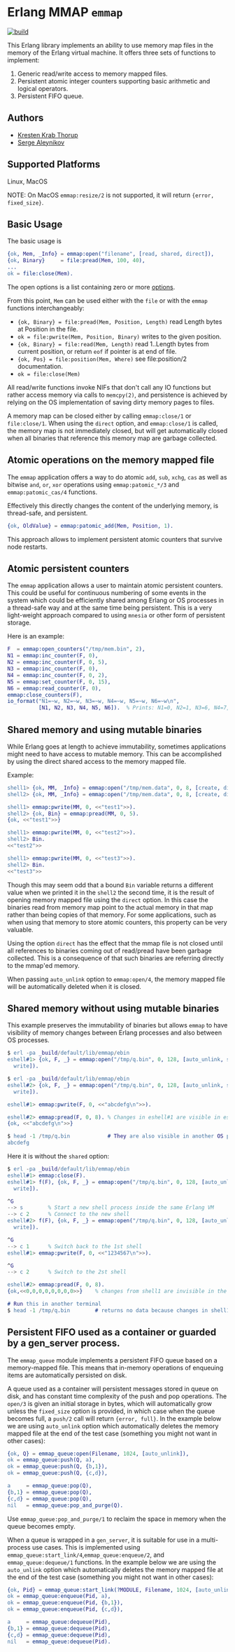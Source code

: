 # Erlang MMAP `emmap`

[![build](https://github.com/saleyn/emmap/actions/workflows/erlang.yml/badge.svg)](https://github.com/saleyn/emmap/actions/workflows/erlang.yml)

This Erlang library implements an ability to use memory map files in the memory of the
Erlang virtual machine.  It offers three sets of functions to implement:

1. Generic read/write access to memory mapped files.
2. Persistent atomic integer counters supporting basic arithmetic and logical operators.
3. Persistent FIFO queue.

## Authors

* [Kresten Krab Thorup](https://github.com/krestenkrab/emmap)
* [Serge Aleynikov](https://github.com/saleyn/emmap)

## Supported Platforms

Linux, MacOS

NOTE: On MacOS `emmap:resize/2` is not supported, it will return `{error, fixed_size}`.

## Basic Usage

The basic usage is
```erlang
{ok, Mem, _Info} = emmap:open("filename", [read, shared, direct]),
{ok, Binary}     = file:pread(Mem, 100, 40),
...
ok = file:close(Mem).
```
The open options is a list containing zero or more [options](https://saleyn.github.io/emmap/emmap.html#type-open_option).

From this point, `Mem` can be used either with the `file` or with the `emmap` functions
interchangeably:

- `{ok, Binary} = file:pread(Mem, Position, Length)` read Length bytes at Position in the file.
- `ok = file:pwrite(Mem, Position, Binary)` writes to the given position. 
- `{ok, Binary} = file:read(Mem, Length)` read 1..Length bytes from current position, or return `eof` if pointer is at end of file.
- `{ok, Pos} = file:position(Mem, Where)` see file:position/2 documentation.
- `ok = file:close(Mem)`

All read/write functions invoke NIFs that don't call any IO functions but rather access memory
via calls to `memcpy(2)`, and persistence is achieved by relying on the OS implementation of
saving dirty memory pages to files.

A memory map can be closed either by calling `emmap:close/1` or `file:close/1`. When using
the `direct` option, and `emmap:close/1` is called, the memory map is not immediately closed,
but will get automatically closed when all binaries that reference this memory map are garbage
collected.

## Atomic operations on the memory mapped file

The `emmap` application offers a way to do atomic `add`, `sub`, `xchg`, `cas` as well as bitwise
`and`, `or`, `xor` operations using `emmap:patomic_*/3` and `emmap:patomic_cas/4` functions.

Effectively this directly changes the content of the underlying memory, is thread-safe, and
persistent.

```erlang
{ok, OldValue} = emmap:patomic_add(Mem, Position, 1).
```
This approach allows to implement persistent atomic counters that survive node restarts.

## Atomic persistent counters

The `emmap` application allows a user to maintain atomic persistent counters.  This could be
useful for continuous numbering of some events in the system which could be efficiently shared
among Erlang or OS processes in a thread-safe way and at the same time being persistent.
This is a very light-weight approach compared to using `mnesia` or other form of persistent
storage.

Here is an example:

```erlang
F  = emmap:open_counters("/tmp/mem.bin", 2),
N1 = emmap:inc_counter(F, 0),
N2 = emmap:inc_counter(F, 0, 5),
N3 = emmap:inc_counter(F, 0),
N4 = emmap:inc_counter(F, 0, 2),
N5 = emmap:set_counter(F, 0, 15),
N6 = emmap:read_counter(F, 0),
emmap:close_counters(F),
io_format("N1=~w, N2=~w, N3=~w, N4=~w, N5=~w, N6=~w\n",
          [N1, N2, N3, N4, N5, N6]).  % Prints: N1=0, N2=1, N3=6, N4=7, N5=9, N6=15
```

## Shared memory and using mutable binaries

While Erlang goes at length to achieve immutability, sometimes applications might need
to have access to mutable memory.  This can be accomplished by using the direct shared
access to the memory mapped file.

Example:

```erlang
shell1> {ok, MM, _Info} = emmap:open("/tmp/mem.data", 0, 8, [create, direct, read, write, shared, nolock]).
shell2> {ok, MM, _Info} = emmap:open("/tmp/mem.data", 0, 8, [create, direct, read, write, shared, nolock]).

shell1> emmap:pwrite(MM, 0, <<"test1">>).
shell2> {ok, Bin} = emmap:pread(MM, 0, 5).
{ok, <<"test1">>}

shell1> emmap:pwrite(MM, 0, <<"test2">>).
shell2> Bin.
<<"test2">>

shell1> emmap:pwrite(MM, 0, <<"test3">>).
shell2> Bin.
<<"test3">>
```
Though this may seem odd that a bound `Bin` variable returns a different value when we printed
it in the `shell2` the second time, it is the result of opening memory mapped file using the
`direct` option.  In this case the binaries read from memory map point to the actual memory
in that map rather than being copies of that memory.  For some applications, such as when
using that memory to store atomic counters, this property can be very valuable.

Using the option `direct` has the effect that the mmap file is not closed until all references
to binaries coming out of read/pread have been garbage collected.  This is a consequence of
that such binaries are referring directly to the mmap'ed memory.

When passing `auto_unlink` option to `emmap:open/4`, the memory mapped file will be
automatically deleted when it is closed.

## Shared memory without using mutable binaries

This example preserves the immutability of binaries but allows `emmap` to have visibility
of memory changes between Erlang processes and also between OS processes.

```erlang
$ erl -pa _build/default/lib/emmap/ebin
eshell#1> {ok, F, _} = emmap:open("/tmp/q.bin", 0, 128, [auto_unlink, shared, create, read,
  write]).

$ erl -pa _build/default/lib/emmap/ebin
eshell#2> {ok, F, _} = emmap:open("/tmp/q.bin", 0, 128, [auto_unlink, shared, create, read,
  write]).

eshell#1> emmap:pwrite(F, 0, <<"abcdefg\n">>).

eshell#2> emmap:pread(F, 0, 8). % Changes in eshell#1 are visible in eshell#2
{ok, <<"abcdefg\n">>}

$ head -1 /tmp/q.bin            # They are also visible in another OS process reading from file
abcdefg
```

Here it is without the `shared` option:
```erlang
$ erl -pa _build/default/lib/emmap/ebin
eshell#1> emmap:close(F).
eshell#1> f(F), {ok, F, _} = emmap:open("/tmp/q.bin", 0, 128, [auto_unlink, create, read,
  write]).

^G
--> s        % Start a new shell process inside the same Erlang VM
--> c 2      % Connect to the new shell
eshell#2> f(F), {ok, F, _} = emmap:open("/tmp/q.bin", 0, 128, [auto_unlink, create, read,
  write]).

^G
--> c 1      % Switch back to the 1st shell
eshell#1> emmap:pwrite(F, 0, <<"1234567\n">>).

^G
--> c 2      % Switch to the 2st shell

eshell#2> emmap:pread(F, 0, 8).
{ok,<<0,0,0,0,0,0,0,0>>}    % changes from shell1 are invisible in the shell2 Erlang process

# Run this in another terminal
$ head -1 /tmp/q.bin        # returns no data because changes in shell1 are invisible
```

## Persistent FIFO used as a container or guarded by a gen_server process.

The `emmap_queue` module implements a persistent FIFO queue based on a memory-mapped file.
This means that in-memory operations of enqueuing items are automatically persisted on disk.

A queue used as a container will persistent messages stored in queue on disk, and has constant
time complexity of the push and pop operations.  The `open/3` is given an initial storage in
bytes, which will automatically grow unless the `fixed_size` option is provided, in which case
when the queue becomes full, a `push/2` call will return `{error, full}`.  In the example below
we are using `auto_unlink` option which automatically deletes the memory mapped file at the end
of the test case (something you might not want in other cases):

```erlang
{ok, Q} = emmap_queue:open(Filename, 1024, [auto_unlink]),
ok = emmap_queue:push(Q, a),
ok = emmap_queue:push(Q, {b,1}),
ok = emmap_queue:push(Q, {c,d}),

a     = emmap_queue:pop(Q),
{b,1} = emmap_queue:pop(Q),
{c,d} = emmap_queue:pop(Q),
nil   = emmap_queue:pop_and_purge(Q).
```

Use `emmap_queue:pop_and_purge/1` to reclaim the space in memory when the queue becomes empty.

When a queue is wrapped in a `gen_server`, it is suitable for use in a multi-process use cases.
This is implemented using `emmap_queue:start_link/4`,`emmap_queue:enqueue/2`, and
`emmap_queue:dequeue/1` functions.  In the example below we are using the `auto_unlink` option
which automatically deletes the memory mapped file at the end of the test case (something you
might not want in other cases):


```erlang
{ok, Pid} = emmap_queue:start_link(?MODULE, Filename, 1024, [auto_unlink]),
ok = emmap_queue:enqueue(Pid, a),
ok = emmap_queue:enqueue(Pid, {b,1}),
ok = emmap_queue:enqueue(Pid, {c,d}),

a     = emmap_queue:dequeue(Pid),
{b,1} = emmap_queue:dequeue(Pid),
{c,d} = emmap_queue:dequeue(Pid),
nil   = emmap_queue:dequeue(Pid).
```
